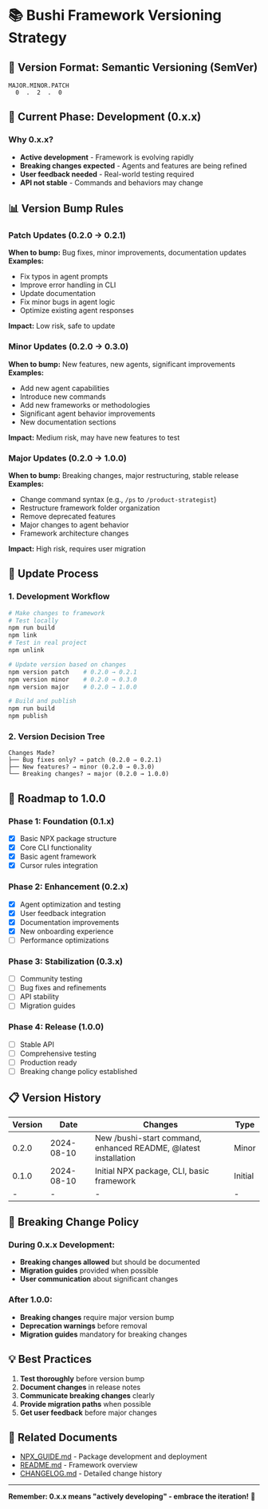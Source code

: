 # 📚 Bushi Framework Versioning Strategy

## 🎯 **Version Format: Semantic Versioning (SemVer)**

```
MAJOR.MINOR.PATCH
  0  .  2  .  0
```

## 🚀 **Current Phase: Development (0.x.x)**

### **Why 0.x.x?**
- **Active development** - Framework is evolving rapidly
- **Breaking changes expected** - Agents and features are being refined
- **User feedback needed** - Real-world testing required
- **API not stable** - Commands and behaviors may change

## 📊 **Version Bump Rules**

### **Patch Updates (0.2.0 → 0.2.1)**
**When to bump:** Bug fixes, minor improvements, documentation updates
**Examples:**
- Fix typos in agent prompts
- Improve error handling in CLI
- Update documentation
- Fix minor bugs in agent logic
- Optimize existing agent responses

**Impact:** Low risk, safe to update

### **Minor Updates (0.2.0 → 0.3.0)**
**When to bump:** New features, new agents, significant improvements
**Examples:**
- Add new agent capabilities
- Introduce new commands
- Add new frameworks or methodologies
- Significant agent behavior improvements
- New documentation sections

**Impact:** Medium risk, may have new features to test

### **Major Updates (0.2.0 → 1.0.0)**
**When to bump:** Breaking changes, major restructuring, stable release
**Examples:**
- Change command syntax (e.g., `/ps` to `/product-strategist`)
- Restructure framework folder organization
- Remove deprecated features
- Major changes to agent behavior
- Framework architecture changes

**Impact:** High risk, requires user migration

## 🔄 **Update Process**

### **1. Development Workflow**
```bash
# Make changes to framework
# Test locally
npm run build
npm link
# Test in real project
npm unlink

# Update version based on changes
npm version patch    # 0.2.0 → 0.2.1
npm version minor    # 0.2.0 → 0.3.0
npm version major    # 0.2.0 → 1.0.0

# Build and publish
npm run build
npm publish
```

### **2. Version Decision Tree**
```
Changes Made?
├── Bug fixes only? → patch (0.2.0 → 0.2.1)
├── New features? → minor (0.2.0 → 0.3.0)
└── Breaking changes? → major (0.2.0 → 1.0.0)
```

## 🎯 **Roadmap to 1.0.0**

### **Phase 1: Foundation (0.1.x)**
- [x] Basic NPX package structure
- [x] Core CLI functionality
- [x] Basic agent framework
- [x] Cursor rules integration

### **Phase 2: Enhancement (0.2.x)**
- [x] Agent optimization and testing
- [x] User feedback integration
- [x] Documentation improvements
- [x] New onboarding experience
- [ ] Performance optimizations

### **Phase 3: Stabilization (0.3.x)**
- [ ] Community testing
- [ ] Bug fixes and refinements
- [ ] API stability
- [ ] Migration guides

### **Phase 4: Release (1.0.0)**
- [ ] Stable API
- [ ] Comprehensive testing
- [ ] Production ready
- [ ] Breaking change policy established

## 📋 **Version History**

| Version | Date | Changes | Type |
|---------|------|---------|------|
| 0.2.0 | 2024-08-10 | New /bushi-start command, enhanced README, @latest installation | Minor |
| 0.1.0 | 2024-08-10 | Initial NPX package, CLI, basic framework | Initial |
| - | - | - | - |

## 🚨 **Breaking Change Policy**

### **During 0.x.x Development:**
- **Breaking changes allowed** but should be documented
- **Migration guides** provided when possible
- **User communication** about significant changes

### **After 1.0.0:**
- **Breaking changes** require major version bump
- **Deprecation warnings** before removal
- **Migration guides** mandatory for breaking changes

## 💡 **Best Practices**

1. **Test thoroughly** before version bump
2. **Document changes** in release notes
3. **Communicate breaking changes** clearly
4. **Provide migration paths** when possible
5. **Get user feedback** before major changes

## 🔗 **Related Documents**

- [NPX_GUIDE.md](./NPX_GUIDE.md) - Package development and deployment
- [README.md](./README.md) - Framework overview
- [CHANGELOG.md](./CHANGELOG.md) - Detailed change history

---

**Remember: 0.x.x means "actively developing" - embrace the iteration!** 🚀
